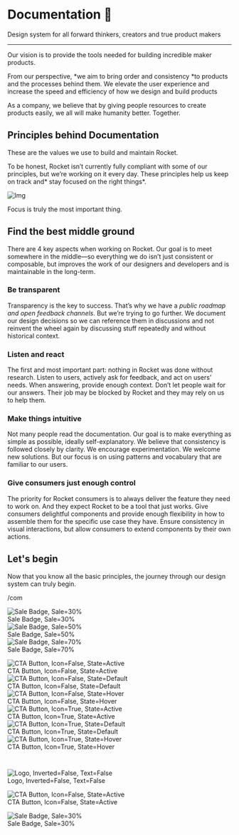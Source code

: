 
# Documentation 🚀

Design system for all forward thinkers, creators and true product makers

---

Our vision is to provide the tools needed for building incredible maker products.

From our perspective, *we aim to bring order and consistency *to products and the processes behind them. We elevate the user experience and increase the speed and efficiency of how we design and build products

As a company, we believe that by giving people resources to create products easily, we all will make humanity better. Together.

## Principles behind Documentation

These are the values we use to build and maintain Rocket.

To be honest, Rocket isn’t currently fully compliant with some of our principles, but we’re working on it every day. These principles help us keep on track and* stay focused on the right things*.

![Img](https://studio-assets.supernova.io/design-systems/14533/9289758a-6300-472a-bbc6-a57098081abf.jpeg)

Focus is truly the most important thing.

## Find the best middle ground

There are 4 key aspects when working on Rocket. Our goal is to meet somewhere in the middle—so everything we do isn’t just consistent or composable, but improves the work of our designers and developers and is maintainable in the long-term.

### Be transparent

Transparency is the key to success. That’s why we have a *public roadmap and open feedback channels*. But we’re trying to go further. We document our design decisions so we can reference them in discussions and not reinvent the wheel again by discussing stuff repeatedly and without historical context.

### Listen and react

The first and most important part: nothing in Rocket was done without research. Listen to users, actively ask for feedback, and act on users’ needs. When answering, provide enough context. Don’t let people wait for our answers. Their job may be blocked by Rocket and they may rely on us to help them.

### Make things intuitive

Not many people read the documentation. Our goal is to make everything as simple as possible, ideally self-explanatory. We believe that consistency is followed closely by clarity. We encourage experimentation. We welcome new solutions. But our focus is on using patterns and vocabulary that are familiar to our users.

### Give consumers just enough control

The priority for Rocket consumers is to always deliver the feature they need to work on. And they expect Rocket to be a tool that just works. Give consumers delightful components and provide enough flexibility in how to assemble them for the specific use case they have. Ensure consistency in visual interactions, but allow consumers to extend components by their own actions.

## Let's begin

Now that you know all the basic principles, the journey through our design system can truly begin.

/com

  
![Sale Badge, Sale=30%](https://studio-assets.supernova.io/design-systems/14533/45a40e0d-c20b-470c-8850-4bea91312434.png)  
Sale Badge, Sale=30%  
![Sale Badge, Sale=50%](https://studio-assets.supernova.io/design-systems/14533/d1d7c6e7-7c12-45bb-a7ca-afbb0f4dbd7a.png)  
Sale Badge, Sale=50%  
![Sale Badge, Sale=70%](https://studio-assets.supernova.io/design-systems/14533/8b6a43f5-b70b-426e-bc40-f2d8abe187e1.png)  
Sale Badge, Sale=70%  


  
![CTA Button, Icon=False, State=Active](https://studio-assets.supernova.io/design-systems/14533/1ddc0ddf-7052-474e-a6d5-23b87160e099.png)  
CTA Button, Icon=False, State=Active  
![CTA Button, Icon=False, State=Default](https://studio-assets.supernova.io/design-systems/14533/ea3e688e-2570-4c37-9892-ddd1b1d577db.png)  
CTA Button, Icon=False, State=Default  
![CTA Button, Icon=False, State=Hover](https://studio-assets.supernova.io/design-systems/14533/137b1185-69b8-4bb6-81ca-fb8595b80000.png)  
CTA Button, Icon=False, State=Hover  
![CTA Button, Icon=True, State=Active](https://studio-assets.supernova.io/design-systems/14533/ca00e187-9f3d-409c-8b1a-18a5f913e12e.png)  
CTA Button, Icon=True, State=Active  
![CTA Button, Icon=True, State=Default](https://studio-assets.supernova.io/design-systems/14533/48a95e75-e1d3-4720-af82-929da57d95e1.png)  
CTA Button, Icon=True, State=Default  
![CTA Button, Icon=True, State=Hover](https://studio-assets.supernova.io/design-systems/14533/d62dd900-ac27-445f-b9fd-d273e7755ac7.png)  
CTA Button, Icon=True, State=Hover  


```javascript  
  
```

  
![Logo, Inverted=False, Text=False](https://studio-assets.supernova.io/design-systems/14533/41efe6d9-258a-40f1-9dad-2b59838d2285.png)  
Logo, Inverted=False, Text=False  


  
  


  
![CTA Button, Icon=False, State=Active](https://studio-assets.supernova.io/design-systems/14533/1ddc0ddf-7052-474e-a6d5-23b87160e099.png)  
CTA Button, Icon=False, State=Active  


  
![Sale Badge, Sale=30%](https://studio-assets.supernova.io/design-systems/14533/45a40e0d-c20b-470c-8850-4bea91312434.png)  
Sale Badge, Sale=30%  
